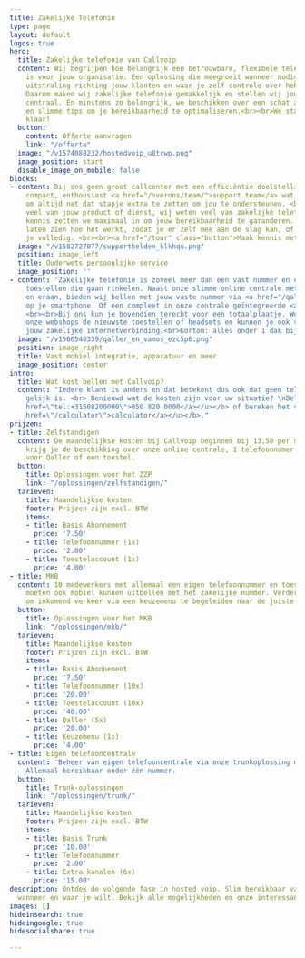 ```yaml
---
title: Zakelijke Telefonie
type: page
layout: default
logos: true
hero:
  title: Zakelijke telefonie van Callvoip
  content: Wij begrijpen hoe belangrijk een betrouwbare, flexibele telefonie oplossing
    is voor jouw organisatie. Een oplossing die meegroeit wanneer nodig, met een professionele
    uitstraling richting jouw klanten en waar je zelf controle over hebt.<br><br>
    Daarom maken wij zakelijke telefonie gemakkelijk en stellen wij jouw bereikbaarheid
    centraal. En minstens zo belangrijk, we beschikken over een schat aan ervaring
    en slimme tips om je bereikbaarheid te optimaliseren.<br><br>We staan voor je
    klaar!
  button:
    content: Offerte aanvragen
    link: "/offerte"
  image: "/v1574088232/hostedvoip_u8trwp.png"
  image_position: start
  disable_image_on_mobile: false
blocks:
- content: Bij ons geen groot callcenter met een efficiëntie doelstelling maar een
    compact, enthousiast <a href="/overons/team/">support team</a> wat de tijd neemt
    om altijd net dat stapje extra te zetten om jou te ondersteunen. <br><br>Jij weet
    veel van jouw product of dienst, wij weten veel van zakelijke telefonie. En die
    kennis zetten we maximaal in om jouw bereikbaarheid te garanderen. We kunnen je
    laten zien hoe het werkt, zodat je er zelf mee aan de slag kan, of we ontzorgen
    je volledig. <br><br><a href="/tour" class="button">Maak kennis met Callvoip</a>
  image: "/v1582727077/supporthelden_klkhqu.png"
  position: image_left
  title: Ouderwets persoonlijke service
  image_position: ''
- content: 'Zakelijke telefonie is zoveel meer dan een vast nummer en één of meerdere
    toestellen die gaan rinkelen. Naast onze slimme online centrale met alles erop
    en eraan, bieden wij bellen met jouw vaste nummer via <a href="/qaller">een app</a>
    op je smartphone. Of een compleet in onze centrale geïntegreerde <a href="/vamos">sim-kaart.</a>
    <br><br>Bij ons kun je bovendien terecht voor een totaalplaatje. We leveren via
    onze webshops de nieuwste toestellen of headsets en kunnen je ook voorzien van
    jouw zakelijke internetverbinding.<br>Kortom: alles onder 1 dak bij Callvoip!'
  image: "/v1566548339/qaller_en_vamos_ezc5p6.png"
  position: image_right
  title: Vast mobiel integratie, apparatuur en meer
  image_position: center
intro:
  title: Wat kost bellen met Callvoip?
  content: "Iedere klant is anders en dat betekent dus ook dat geen telefooncentrale
    gelijk is. <br> Benieuwd wat de kosten zijn voor uw situatie? \nBel met <b><u><a
    href=\"tel:+31508200000\">050 820 0000</a></u></b> of bereken het via onze <b><u><a
    href=\"/calculator\">calculator</a></u></b>."
prijzen:
- title: Zelfstandigen
  content: De maandelijkse kosten bij Callvoip beginnen bij 13,50 per maand. Hiervoor
    krijg je de beschikking over onze online centrale, 1 telefoonnumer en 1 gebruikersaccount
    voor Qaller of een toestel.
  button:
    title: Oplossingen voor het ZZP
    link: "/oplossingen/zelfstandigen/"
  tarieven:
    title: Maandelijkse kosten
    footer: Prijzen zijn excl. BTW
    items:
    - title: Basis Abonnement
      price: '7.50'
    - title: Telefoonnummer (1x)
      price: '2.00'
    - title: Toestelaccount (1x)
      price: '4.00'
- title: MKB
  content: 10 medewerkers met allemaal een eigen telefoonnummer en toestel. 5 medewerkers
    moeten ook mobiel kunnen uitbellen met het zakelijke nummer. Verder is de wens
    om inkomend verkeer via een keuzemenu te begeleiden naar de juiste medewerker.
  button:
    title: Oplossingen voor het MKB
    link: "/oplossingen/mkb/"
  tarieven:
    title: Maandelijkse kosten
    footer: Prijzen zijn excl. BTW
    items:
    - title: Basis Abonnement
      price: '7.50'
    - title: Telefoonnummer (10x)
      price: '20.00'
    - title: Toestelaccount (10x)
      price: '40.00'
    - title: Qaller (5x)
      price: '20.00'
    - title: Keuzemenu (1x)
      price: '4.00'
- title: Eigen telefooncentrale
  content: 'Beheer van eigen telefooncentrale via onze trunkoplossing met 10 gesprekskanalen.
    Allemaal bereikbaar onder één nummer. '
  button:
    title: Trunk-oplossingen
    link: "/oplossingen/trunk/"
  tarieven:
    title: Maandelijkse kosten
    footer: Prijzen zijn excl. BTW
    items:
    - title: Basis Trunk
      price: '10.00'
    - title: Telefoonnummer
      price: '2.00'
    - title: Extra kanalen (6x)
      price: '15.00'
description: Ontdek de volgende fase in hosted voip. Slim bereikbaar vanuit de cloud,
  wanneer en waar je wilt. Bekijk alle mogelijkheden en onze interessante abonnementen.
images: []
hideinsearch: true
hideingoogle: true
hidesocialshare: true

---
```

